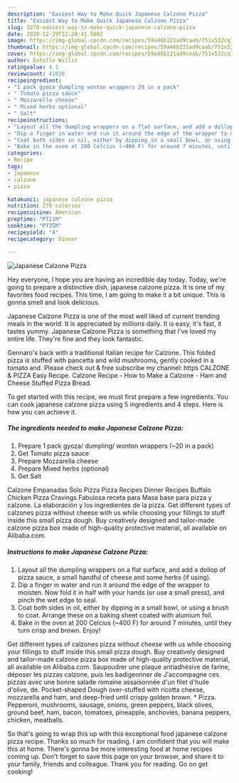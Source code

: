```yaml
---
description: "Easiest Way to Make Quick Japanese Calzone Pizza"
title: "Easiest Way to Make Quick Japanese Calzone Pizza"
slug: 3270-easiest-way-to-make-quick-japanese-calzone-pizza
date: 2020-12-29T12:28:41.580Z
image: https://img-global.cpcdn.com/recipes/59a46b221ad9caab/751x532cq70/japanese-calzone-pizza-recipe-main-photo.jpg
thumbnail: https://img-global.cpcdn.com/recipes/59a46b221ad9caab/751x532cq70/japanese-calzone-pizza-recipe-main-photo.jpg
cover: https://img-global.cpcdn.com/recipes/59a46b221ad9caab/751x532cq70/japanese-calzone-pizza-recipe-main-photo.jpg
author: Estelle Willis
ratingvalue: 4.1
reviewcount: 41038
recipeingredient:
- "1 pack gyoza dumpling wonton wrappers 20 in a pack"
- " Tomato pizza sauce"
- " Mozzarella cheese"
- " Mixed herbs optional"
- " Salt"
recipeinstructions:
- "Layout all the dumpling wrappers on a flat surface, and add a dollop of pizza sauce, a small handful of cheese and some herbs (if using)."
- "Dip a finger in water and run it around the edge of the wrapper to moisten. Now fold it in half with your hands (or use a small press), and pinch the wet edge to seal."
- "Coat both sides in oil, either by dipping in a small bowl, or using a brush to coat. Arrange these on a baking sheet coated with alumium foil."
- "Bake in the oven at 200 Celcius (~400 F) for around 7 minutes, until they turn crisp and brown. Enjoy!"
categories:
- Recipe
tags:
- japanese
- calzone
- pizza

katakunci: japanese calzone pizza 
nutrition: 270 calories
recipecuisine: American
preptime: "PT21M"
cooktime: "PT35M"
recipeyield: "4"
recipecategory: Dinner

---
```



![Japanese Calzone Pizza](https://img-global.cpcdn.com/recipes/59a46b221ad9caab/751x532cq70/japanese-calzone-pizza-recipe-main-photo.jpg)

Hey everyone, I hope you are having an incredible day today. Today, we're going to prepare a distinctive dish, japanese calzone pizza. It is one of my favorites food recipes. This time, I am going to make it a bit unique. This is gonna smell and look delicious.

Japanese Calzone Pizza is one of the most well liked of current trending meals in the world. It is appreciated by millions daily. It is easy, it's fast, it tastes yummy. Japanese Calzone Pizza is something that I've loved my entire life. They're fine and they look fantastic.

Gennaro&#39;s back with a traditional Italian recipe for Calzone. This folded pizza is stuffed with pancetta and wild mushrooms, gently cooked in a tomato and. Please check out &amp; free subscribe my channel: https CALZONE &amp; PIZZA Easy Recipe. Calzone Recipe - How to Make a Calzone - Ham and Cheese Stuffed Pizza Bread.


To get started with this recipe, we must first prepare a few ingredients. You can cook japanese calzone pizza using 5 ingredients and 4 steps. Here is how you can achieve it.

<!--inarticleads1-->

##### The ingredients needed to make Japanese Calzone Pizza:

1. Prepare 1 pack gyoza/ dumpling/ wonton wrappers (~20 in a pack)
1. Get  Tomato pizza sauce
1. Prepare  Mozzarella cheese
1. Prepare  Mixed herbs (optional)
1. Get  Salt


Calzone Empanadas Solo Pizza Pizza Recipes Dinner Recipes Buffalo Chicken Pizza Cravings Fabulosa receta para Masa base para pizza y calzone. La elaboración y los ingredientes de la pizza. Get different types of calzones pizza without cheese with us while choosing your fillings to stuff inside this small pizza dough. Buy creatively designed and tailor-made calzone pizza box made of high-quality protective material, all available on Alibaba.com. 

<!--inarticleads2-->

##### Instructions to make Japanese Calzone Pizza:

1. Layout all the dumpling wrappers on a flat surface, and add a dollop of pizza sauce, a small handful of cheese and some herbs (if using).
1. Dip a finger in water and run it around the edge of the wrapper to moisten. Now fold it in half with your hands (or use a small press), and pinch the wet edge to seal.
1. Coat both sides in oil, either by dipping in a small bowl, or using a brush to coat. Arrange these on a baking sheet coated with alumium foil.
1. Bake in the oven at 200 Celcius (~400 F) for around 7 minutes, until they turn crisp and brown. Enjoy!


Get different types of calzones pizza without cheese with us while choosing your fillings to stuff inside this small pizza dough. Buy creatively designed and tailor-made calzone pizza box made of high-quality protective material, all available on Alibaba.com. Saupoudrer une plaque antiadhésive de farine, déposer les pizzas calzone, puis les badigeonner de J&#39;accompagne ces pizzas avec une bonne salade romaine assaisonnée d&#39;un filet d&#39;huile d&#39;olive, de. Pocket-shaped Dough over-stuffed with ricotta cheese, mozzarella and ham, and deep-fried until crispy golden brown. * Pizza. Pepperoni, mushrooms, sausage, onions, green peppers, black olives, ground beef, ham, bacon, tomatoes, pineapple, anchovies, banana peppers, chicken, meatballs. 

So that's going to wrap this up with this exceptional food japanese calzone pizza recipe. Thanks so much for reading. I am confident that you will make this at home. There's gonna be more interesting food at home recipes coming up. Don't forget to save this page on your browser, and share it to your family, friends and colleague. Thank you for reading. Go on get cooking!
